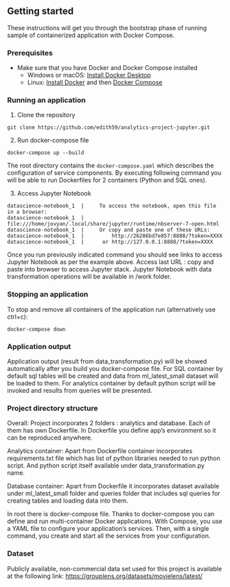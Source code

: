 <!--lint disable awesome-toc-->
## Getting started

These instructions will get you through the bootstrap phase of running
sample of containerized application with Docker Compose.

### Prerequisites

- Make sure that you have Docker and Docker Compose installed
  - Windows or macOS:
    [Install Docker Desktop](https://www.docker.com/get-started)
  - Linux: [Install Docker](https://www.docker.com/get-started) and then
    [Docker Compose](https://github.com/docker/compose)

### Running an application

1. Clone the repository
```console
git clone https://github.com/edith59/analytics-project-jupyter.git
```

2. Run docker-compose file

```console
docker-compose up --build
```
The root directory contains the `docker-compose.yaml` which
describes the configuration of service components. By executing following command
you will be able to run Dockerfiles for 2 containers (Python and SQL ones).

3. Access Jupyter Notebook

```console
datascience-notebook_1  |     To access the notebook, open this file in a browser:
datascience-notebook_1  |         file:///home/jovyan/.local/share/jupyter/runtime/nbserver-7-open.html
datascience-notebook_1  |     Or copy and paste one of these URLs:
datascience-notebook_1  |         http://26286bd7e857:8888/?token=XXXX
datascience-notebook_1  |      or http://127.0.0.1:8888/?token=XXXX
```

Once you run previously indicated command you should see links to access Jupyter Notebook as per the example above.
Access last URL : copy and paste into browser to access Jupyter stack.
Jupyter Notebook with data transformation operations will be available in /work folder.

### Stopping an application
To stop and remove all containers of the application run (alternatively use ctrl+c):

```console
docker-compose down
```

### Application output
Application output (result from data_transformation.py) will be showed automatically after you 
build you docker-compose file. 
For SQL container by default sql tables will be created and data from ml_latest_small
dataset will be loaded to them.
For analytics container by default python script will 
be invoked and results from queries will be presented. 


### Project directory structure
Overall:
Project incorporates 2 folders : analytics and database. Each of them has own Dockerfile.
In Dockerfile you define app’s environment so it can be reproduced anywhere.

Analytics container:
Apart from Dockerfile container incorporates requirements.txt file which has list of python libraries
needed to run python script. And python script itself available under data_transformation.py 
name.

Database container:
Apart from Dockerfile it incorporates dataset available under ml_latest_small folder
and queries folder that includes sql queries for creating tables and loading data into
them.

In root there is docker-compose file.
Thanks to docker-compose you can define and run multi-container Docker applications. 
With Compose, you use a YAML file to configure your application’s services. 
Then, with a single command, you create and start all the services from your configuration.

### Dataset
Publicly available, non-commercial data set used for this project is available at the following link:
https://grouplens.org/datasets/movielens/latest/